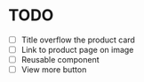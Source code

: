 # TODO

- [ ] Title overflow the product card
- [ ] Link to product page on image
- [ ] Reusable component
- [ ] View more button
